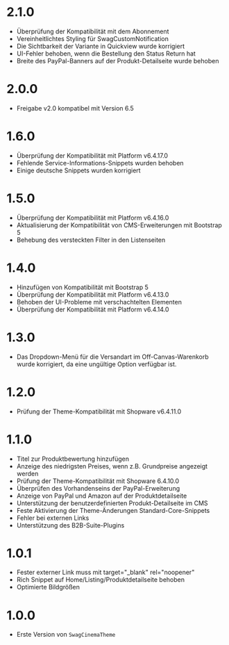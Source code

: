 # 2.1.0
- Überprüfung der Kompatibilität mit dem Abonnement
- Vereinheitlichtes Styling für SwagCustomNotification
- Die Sichtbarkeit der Variante in Quickview wurde korrigiert
- UI-Fehler behoben, wenn die Bestellung den Status Return hat
- Breite des PayPal-Banners auf der Produkt-Detailseite wurde behoben

# 2.0.0
- Freigabe v2.0 kompatibel mit Version 6.5

# 1.6.0
- Überprüfung der Kompatibilität mit Platform v6.4.17.0
- Fehlende Service-Informations-Snippets wurden behoben
- Einige deutsche Snippets wurden korrigiert

# 1.5.0
- Überprüfung der Kompatibilität mit Platform v6.4.16.0
- Aktualisierung der Kompatibilität von CMS-Erweiterungen mit Bootstrap 5
- Behebung des versteckten Filter in den Listenseiten

# 1.4.0
- Hinzufügen von Kompatibilität mit Bootstrap 5
- Überprüfung der Kompatibilität mit Platform v6.4.13.0
- Behoben der UI-Probleme mit verschachtelten Elementen
- Überprüfung der Kompatibilität mit Platform v6.4.14.0

# 1.3.0
- Das Dropdown-Menü für die Versandart im Off-Canvas-Warenkorb wurde korrigiert, da eine ungültige Option verfügbar ist.

# 1.2.0
- Prüfung der Theme-Kompatibilität mit Shopware v6.4.11.0

# 1.1.0
- Titel zur Produktbewertung hinzufügen
- Anzeige des niedrigsten Preises, wenn z.B. Grundpreise angezeigt werden
- Prüfung der Theme-Kompatibilität mit Shopware 6.4.10.0
- Überprüfen des Vorhandenseins der PayPal-Erweiterung
- Anzeige von PayPal und Amazon auf der Produktdetailseite
- Unterstützung der benutzerdefinierten Produkt-Detailseite im CMS
- Feste Aktivierung der Theme-Änderungen Standard-Core-Snippets
- Fehler bei externen Links
- Unterstützung des B2B-Suite-Plugins

# 1.0.1
- Fester externer Link muss mit target="_blank" rel="noopener"
- Rich Snippet auf Home/Listing/Produktdetailseite behoben
- Optimierte Bildgrößen

# 1.0.0
- Erste Version von `SwagCinemaTheme`
